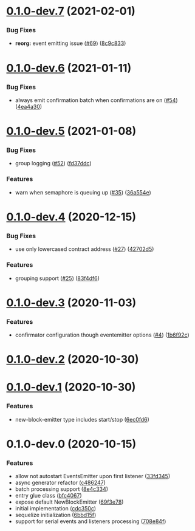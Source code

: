 <a name="0.1.0-dev.7"></a>
# [0.1.0-dev.7](https://github.com/rsksmart/web3-events/compare/v0.1.0-dev.6...v0.1.0-dev.7) (2021-02-01)


### Bug Fixes

* **reorg:** event emitting issue ([#69](https://github.com/rsksmart/web3-events/issues/69)) ([8c9c833](https://github.com/rsksmart/web3-events/commit/8c9c833))



<a name="0.1.0-dev.6"></a>
# [0.1.0-dev.6](https://github.com/rsksmart/web3-events/compare/v0.1.0-dev.5...v0.1.0-dev.6) (2021-01-11)


### Bug Fixes

* always emit confirmation batch when confirmations are on ([#54](https://github.com/rsksmart/web3-events/issues/54)) ([4ea4a30](https://github.com/rsksmart/web3-events/commit/4ea4a30))



<a name="0.1.0-dev.5"></a>
# [0.1.0-dev.5](https://github.com/rsksmart/web3-events/compare/v0.1.0-dev.4...v0.1.0-dev.5) (2021-01-08)


### Bug Fixes

* group logging ([#52](https://github.com/rsksmart/web3-events/issues/52)) ([fd37ddc](https://github.com/rsksmart/web3-events/commit/fd37ddc))


### Features

* warn when semaphore is queuing up ([#35](https://github.com/rsksmart/web3-events/issues/35)) ([36a554e](https://github.com/rsksmart/web3-events/commit/36a554e))



<a name="0.1.0-dev.4"></a>
# [0.1.0-dev.4](https://github.com/rsksmart/web3-events/compare/v0.1.0-dev.3...v0.1.0-dev.4) (2020-12-15)


### Bug Fixes

* use only lowercased contract address ([#27](https://github.com/rsksmart/web3-events/issues/27)) ([42702d5](https://github.com/rsksmart/web3-events/commit/42702d5))


### Features

* grouping support ([#25](https://github.com/rsksmart/web3-events/issues/25)) ([83f4df6](https://github.com/rsksmart/web3-events/commit/83f4df6))



<a name="0.1.0-dev.3"></a>
# [0.1.0-dev.3](https://github.com/rsksmart/web3-events/compare/v0.1.0-dev.2...v0.1.0-dev.3) (2020-11-03)


### Features

* confirmator configuration though eventemitter options ([#4](https://github.com/rsksmart/web3-events/issues/4)) ([1b6f92c](https://github.com/rsksmart/web3-events/commit/1b6f92c))



<a name="0.1.0-dev.2"></a>
# [0.1.0-dev.2](https://github.com/rsksmart/web3-events/compare/v0.1.0-dev.1...v0.1.0-dev.2) (2020-10-30)



<a name="0.1.0-dev.1"></a>
# [0.1.0-dev.1](https://github.com/rsksmart/web3-events/compare/v0.1.0-dev.0...v0.1.0-dev.1) (2020-10-30)


### Features

* new-block-emitter type includes start/stop ([6ec0fd6](https://github.com/rsksmart/web3-events/commit/6ec0fd6))



<a name="0.1.0-dev.0"></a>
# 0.1.0-dev.0 (2020-10-15)


### Features

* allow not autostart EventsEmitter upon first listener ([33fd345](https://github.com/rsksmart/web3-events/commit/33fd345))
* async generator refactor ([c486247](https://github.com/rsksmart/web3-events/commit/c486247))
* batch processing support ([8e4c334](https://github.com/rsksmart/web3-events/commit/8e4c334))
* entry glue class ([bfc4067](https://github.com/rsksmart/web3-events/commit/bfc4067))
* expose default NewBlockEmitter ([69f3e78](https://github.com/rsksmart/web3-events/commit/69f3e78))
* initial implementation ([cdc350c](https://github.com/rsksmart/web3-events/commit/cdc350c))
* sequelize initialization ([6bbd15f](https://github.com/rsksmart/web3-events/commit/6bbd15f))
* support for serial events and listeners processing ([708e84f](https://github.com/rsksmart/web3-events/commit/708e84f))



